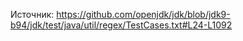 ﻿Источник: https://github.com/openjdk/jdk/blob/jdk9-b94/jdk/test/java/util/regex/TestCases.txt#L24-L1092

